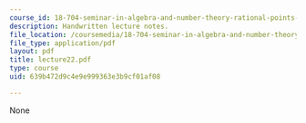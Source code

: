 ```yaml
---
course_id: 18-704-seminar-in-algebra-and-number-theory-rational-points-on-elliptic-curves-fall-2004
description: Handwritten lecture notes.
file_location: /coursemedia/18-704-seminar-in-algebra-and-number-theory-rational-points-on-elliptic-curves-fall-2004/639b472d9c4e9e999363e3b9cf01af08_lecture22.pdf
file_type: application/pdf
layout: pdf
title: lecture22.pdf
type: course
uid: 639b472d9c4e9e999363e3b9cf01af08

---
```

None